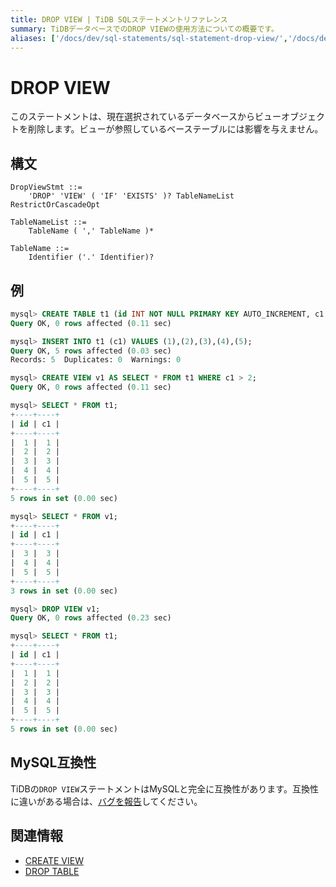 ```yaml
---
title: DROP VIEW | TiDB SQLステートメントリファレンス
summary: TiDBデータベースでのDROP VIEWの使用方法についての概要です。
aliases: ['/docs/dev/sql-statements/sql-statement-drop-view/','/docs/dev/reference/sql/statements/drop-view/']
---
```


# DROP VIEW

このステートメントは、現在選択されているデータベースからビューオブジェクトを削除します。ビューが参照しているベーステーブルには影響を与えません。

## 構文

```ebnf+diagram
DropViewStmt ::=
    'DROP' 'VIEW' ( 'IF' 'EXISTS' )? TableNameList RestrictOrCascadeOpt

TableNameList ::=
    TableName ( ',' TableName )*

TableName ::=
    Identifier ('.' Identifier)?
```

## 例

```sql
mysql> CREATE TABLE t1 (id INT NOT NULL PRIMARY KEY AUTO_INCREMENT, c1 INT NOT NULL);
Query OK, 0 rows affected (0.11 sec)

mysql> INSERT INTO t1 (c1) VALUES (1),(2),(3),(4),(5);
Query OK, 5 rows affected (0.03 sec)
Records: 5  Duplicates: 0  Warnings: 0

mysql> CREATE VIEW v1 AS SELECT * FROM t1 WHERE c1 > 2;
Query OK, 0 rows affected (0.11 sec)

mysql> SELECT * FROM t1;
+----+----+
| id | c1 |
+----+----+
|  1 |  1 |
|  2 |  2 |
|  3 |  3 |
|  4 |  4 |
|  5 |  5 |
+----+----+
5 rows in set (0.00 sec)

mysql> SELECT * FROM v1;
+----+----+
| id | c1 |
+----+----+
|  3 |  3 |
|  4 |  4 |
|  5 |  5 |
+----+----+
3 rows in set (0.00 sec)

mysql> DROP VIEW v1;
Query OK, 0 rows affected (0.23 sec)

mysql> SELECT * FROM t1;
+----+----+
| id | c1 |
+----+----+
|  1 |  1 |
|  2 |  2 |
|  3 |  3 |
|  4 |  4 |
|  5 |  5 |
+----+----+
5 rows in set (0.00 sec)
```

## MySQL互換性

TiDBの`DROP VIEW`ステートメントはMySQLと完全に互換性があります。互換性に違いがある場合は、[バグを報告](https://docs.pingcap.com/tidb/stable/support)してください。

## 関連情報

* [CREATE VIEW](/sql-statements/sql-statement-create-view.md)
* [DROP TABLE](/sql-statements/sql-statement-drop-table.md)